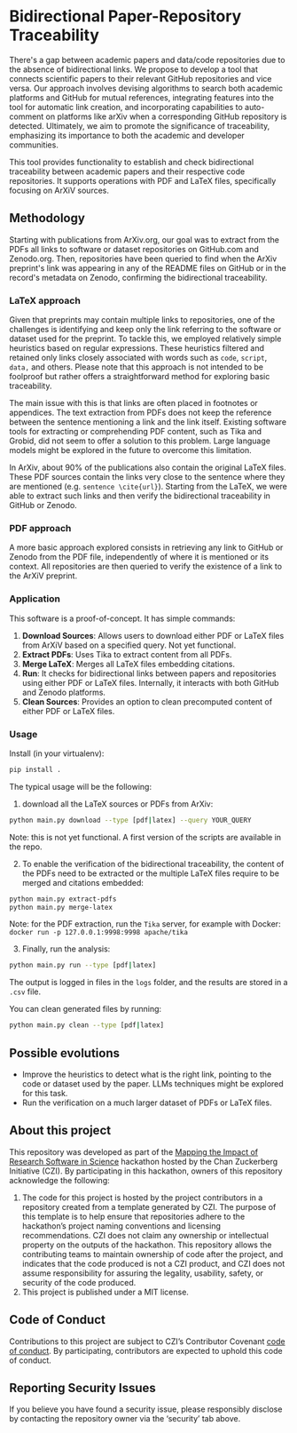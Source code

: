 # Bidirectional Paper-Repository Traceability

There's a gap between academic papers and data/code repositories due to the absence of bidirectional links. We propose to develop a tool that connects scientific papers to their relevant GitHub repositories and vice versa. Our approach involves devising algorithms to search both academic platforms and GitHub for mutual references, integrating features into the tool for automatic link creation, and incorporating capabilities to auto-comment on platforms like arXiv when a corresponding GitHub repository is detected. Ultimately, we aim to promote the significance of traceability, emphasizing its importance to both the academic and developer communities.

This tool provides functionality to establish and check bidirectional traceability between academic papers and their respective code repositories. It supports operations with PDF and LaTeX files, specifically focusing on ArXiV sources.

## Methodology

Starting with publications from ArXiv.org, our goal was to extract from the PDFs all links to software or dataset repositories on GitHub.com and Zenodo.org. Then, repositories have been queried to find when the ArXiv preprint's link was appearing in any of the README files on GitHub or in the record's metadata on Zenodo, confirming the bidirectional traceability.

### LaTeX approach

Given that preprints may contain multiple links to repositories, one of the challenges is identifying and keep only the link referring to the software or dataset used for the preprint. To tackle this, we employed relatively simple heuristics based on regular expressions. These heuristics filtered and retained only links closely associated with words such as `code`, `script`, `data,` and others.
Please note that this approach is not intended to be foolproof but rather offers a straightforward method for exploring basic traceability.

The main issue with this is that links are often placed in footnotes or appendices. The text extraction from PDFs does not keep the reference between the sentence mentioning a link and the link itself. Existing software tools for extracting or comprehending PDF content, such as Tika and Grobid, did not seem to offer a solution to this problem. Large language models might be explored in the future to overcome this limitation.

In ArXiv, about 90% of the publications also contain the original LaTeX files. These PDF sources contain the links very close to the sentence where they are mentioned (e.g. `sentence \cite{url}`). Starting from the LaTeX, we were able to extract such links and then verify the bidirectional traceability in GitHub or Zenodo.

### PDF approach

A more basic approach explored consists in retrieving any link to GitHub or Zenodo from the PDF file, independently of where it is mentioned or its context. All repositories are then queried to verify the existence of a link to the ArXiV preprint.

### Application

This software is a proof-of-concept. It has simple commands:

1. **Download Sources**: Allows users to download either PDF or LaTeX files from ArXiV based on a specified query. Not yet functional.
2. **Extract PDFs**: Uses Tika to extract content from all PDFs.
3. **Merge LaTeX**: Merges all LaTeX files embedding citations.
4. **Run**: It checks for bidirectional links between papers and repositories using either PDF or LaTeX files. Internally, it interacts with both GitHub and Zenodo platforms.
5. **Clean Sources**: Provides an option to clean precomputed content of either PDF or LaTeX files.

### Usage

Install (in your virtualenv):

```bash
pip install .
```

The typical usage will be the following:

1. download all the LaTeX sources or PDFs from ArXiv:

```bash
python main.py download --type [pdf|latex] --query YOUR_QUERY
```
Note: this is not yet functional. A first version of the scripts are available in the repo.

2. To enable the verification of the bidirectional traceability, the content of the PDFs need to be extracted or the multiple LaTeX files require to be merged and citations embedded:
```bash
python main.py extract-pdfs
python main.py merge-latex
```
Note: for the PDF extraction, run the `Tika` server, for example with Docker: `docker run -p 127.0.0.1:9998:9998 apache/tika`

3. Finally, run the analysis:
```bash
python main.py run --type [pdf|latex]
```

The output is logged in files in the `logs` folder, and the results are stored in a `.csv` file.

You can clean generated files by running:
```bash
python main.py clean --type [pdf|latex]
```

## Possible evolutions

* Improve the heuristics to detect what is the right link, pointing to the code or dataset used by the paper. LLMs techniques might be explored for this task.
* Run the verification on a much larger dataset of PDFs or LaTeX files.

## About this project

This repository was developed as part of the [Mapping the Impact of Research Software in Science](https://github.com/chanzuckerberg/software-impact-hackathon-2023) hackathon hosted by the Chan Zuckerberg Initiative (CZI). By participating in this hackathon, owners of this repository acknowledge the following:
1. The code for this project is hosted by the project contributors in a repository created from a template generated by CZI. The purpose of this template is to help ensure that repositories adhere to the hackathon’s project naming conventions and licensing recommendations.  CZI does not claim any ownership or intellectual property on the outputs of the hackathon. This repository allows the contributing teams to maintain ownership of code after the project, and indicates that the code produced is not a CZI product, and CZI does not assume responsibility for assuring the legality, usability, safety, or security of the code produced.
2. This project is published under a MIT license.

## Code of Conduct

Contributions to this project are subject to CZI’s Contributor Covenant [code of conduct](https://github.com/chanzuckerberg/.github/blob/master/CODE_OF_CONDUCT.md). By participating, contributors are expected to uphold this code of conduct.

## Reporting Security Issues

If you believe you have found a security issue, please responsibly disclose by contacting the repository owner via the ‘security’ tab above.
